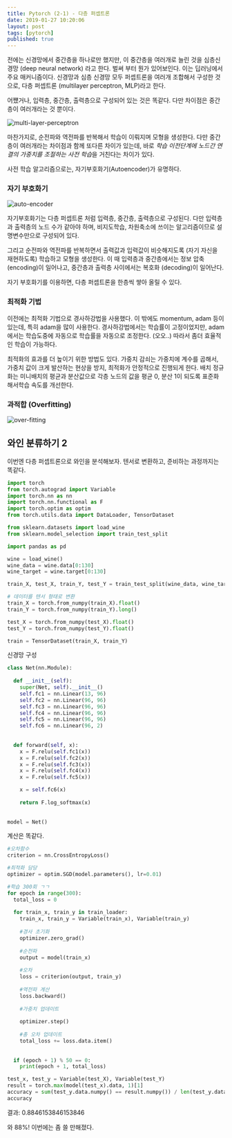 ```yaml
---
title: Pytorch (2-1) - 다층 퍼셉트론
date: 2019-01-27 10:20:06
layout: post
tags: [pytorch]
published: true
---
```



전에는 신경망에서 중간층을 하나로만 했지만, 이 중간층을 여러개로 늘린 것을 심층신경망 (deep neural network) 라고 한다. 벌써 부터 뭔가 있어보인다. 이는 딥러닝에서 주요 매커니즘이다. 신경망과 심층 신경망 모두 퍼셉트론을 여러개 조합해서 구성한 것으로, 다층 퍼셉트론 (multilayer perceptron, MLP)라고 한다.

어쩄거나, 입력층, 중간층, 출력층으로 구성되어 있는 것은 똑같다. 다만 차이점은 중간층이 여러개라는 것 뿐이다.

![multi-layer-perceptron](http://pubs.sciepub.com/ajmm/3/3/1/bigimage/fig5.png)

마찬가지로, 순전파와 역전파를 반복해서 학습이 이뤄지며 모형을 생성한다. 다만 중간층이 여러개라는 차이점과 함께 또다른 차이가 있는데, 바로 *학습 이전단계에 노드간 연결의 가중치를 조절하는 사전 학습*을 거친다는 차이가 있다.

사전 학습 알고리즘으로는, 자기부호화기(Autoencoder)가 유명하다.

### 자기 부호화기

![auto-encoder](https://cdn-images-1.medium.com/max/1600/1*44eDEuZBEsmG_TCAKRI3Kw@2x.png)

자기부호화기는 다층 퍼셉트론 처럼 입력층, 중간층, 출력층으로 구성된다. 다만 입력층과 출력층의 노드 수가 같아야 하며, 비지도학습, 차원축소에 쓰이는 알고리즘이므로 설명변수만으로 구성되어 있다.

그리고 순전파와 역전파를 반복하면서 출력값과 입력값이 비슷해지도록 (자기 자신을 재현하도록) 학습하고 모형을 생성한다. 이 때 입력층과 중간층에서는 정보 압축 (encoding)이 일어나고, 중간층과 출력층 사이에서는 복호화 (decoding)이 일어난다. 

자기 부호화기를 이용하면, 다층 퍼셉트론을 한층씩 쌓아 올릴 수 있다.

### 최적화 기법

이전에는 최적화 기법으로 경사하강법을 사용했다. 이 밖에도 momentum, adam 등이 있는데, 특히 adam을 많이 사용한다. 경사하강법에서는 학습률이 고정이었지만, adam에서는 학습도중에 자동으로 학습률을 자동으로 조정한다. (오오..) 따라서 좀더 효율적인 학습이 가능하다.

최적화의 효과를 더 높이기 위한 방법도 있다. 가중치 감쇠는 가중치에 계수를 곱해서, 가중치 값이 크게 발산하는 현상을 방지, 최적화가 안정적으로 진행되게 한다. 배치 정규화는 미니배치의 평균과 분산값으로 각층 노드의 값을 평균 0, 분산 1이 되도록 표준화 해서학습 속도를 개선한다.

### 과적합 (Overfitting)

![over-fitting](https://cdn-images-1.medium.com/max/1125/1*_7OPgojau8hkiPUiHoGK_w.png)

## 와인 분류하기 2

이번엔 다층 퍼셉트론으로 와인을 분석해보자. 텐서로 변환하고, 준비하는 과정까지는 똑같다.

```python
import torch
from torch.autograd import Variable
import torch.nn as nn
import torch.nn.functional as F
import torch.optim as optim
from torch.utils.data import DataLoader, TensorDataset

from sklearn.datasets import load_wine
from sklearn.model_selection import train_test_split

import pandas as pd

wine = load_wine()
wine_data = wine.data[0:130]
wine_target = wine.target[0:130]

train_X, test_X, train_Y, test_Y = train_test_split(wine_data, wine_target, test_size=0.2)

# 데이터를 텐서 형태로 변환
train_X = torch.from_numpy(train_X).float()
train_Y = torch.from_numpy(train_Y).long()

test_X = torch.from_numpy(test_X).float()
test_Y = torch.from_numpy(test_Y).float()

train = TensorDataset(train_X, train_Y)
```

신경망 구성 

```python
class Net(nn.Module):
  
  def __init__(self):
    super(Net, self).__init__()
    self.fc1 = nn.Linear(13, 96)
    self.fc2 = nn.Linear(96, 96)
    self.fc3 = nn.Linear(96, 96)
    self.fc4 = nn.Linear(96, 96)
    self.fc5 = nn.Linear(96, 96)
    self.fc6 = nn.Linear(96, 2)
    
    
  def forward(self, x):
    x = F.relu(self.fc1(x))
    x = F.relu(self.fc2(x))
    x = F.relu(self.fc3(x))
    x = F.relu(self.fc4(x))
    x = F.relu(self.fc5(x))

    x = self.fc6(x)
    
    return F.log_softmax(x)
  
  
model = Net()
```

계산은 똑같다.

```python
#오차함수
criterion = nn.CrossEntropyLoss()

#최적화 담당
optimizer = optim.SGD(model.parameters(), lr=0.01)

#학습 300회 ㄱㄱ
for epoch in range(300):
  total_loss = 0
  
  for train_x, train_y in train_loader:
    train_x, train_y = Variable(train_x), Variable(train_y)
    
    #경사 초기화
    optimizer.zero_grad()
    
    #순전파
    output = model(train_x)
    
    #오차
    loss = criterion(output, train_y)
    
    #역전파 계산
    loss.backward()
    
    #가중치 업데이트
    
    optimizer.step()
    
    #총 오차 업데이트
    total_loss += loss.data.item()
    
   
  if (epoch + 1) % 50 == 0:
    print(epoch + 1, total_loss)
```

```python
test_x, test_y = Variable(test_X), Variable(test_Y)
result = torch.max(model(test_x).data, 1)[1]
accuracy = sum(test_y.data.numpy() == result.numpy()) / len(test_y.data.numpy())
accuracy
```

결과: 0.8846153846153846

와 88%! 이번에는 좀 쓸 만해졌다.
